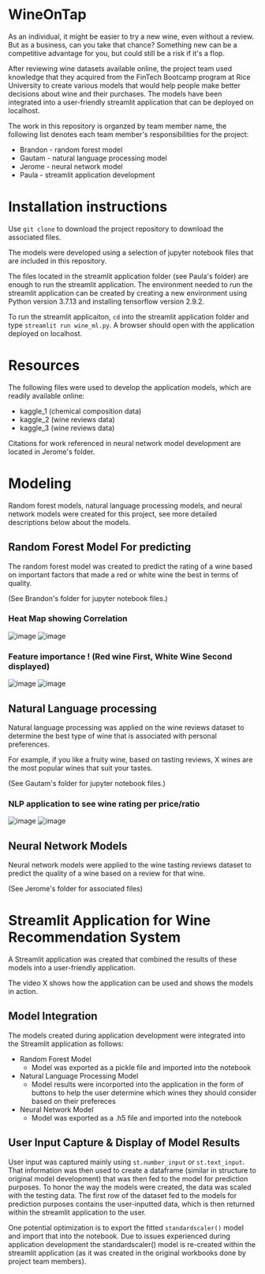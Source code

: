 # WineOnTap

As an individual, it might be easier to try a new wine, even without a review. But as a business, can you take that chance? Something new can be a competitive advantage for you, but could still be a risk if it's a flop.

After reviewing wine datasets available online, the project team used knowledge that they acquired from the FinTech Bootcamp program at Rice University to create various models that would help people make better decisions about wine and their purchases. The models have been integrated into a user-friendly streamlit application that can be deployed on localhost.  

The work in this repository is organzed by team member name, the following list denotes each team member's responsibilities for the project: 
* Brandon - random forest model
* Gautam - natural language processing model
* Jerome - neural network model
* Paula - streamlit application development

# Installation instructions

Use `git clone` to download the project repository to download the associated files. 

The models were developed using a selection of jupyter notebook files that are included in this repository. 

The files located in the streamlit application folder (see Paula's folder) are enough to run the streamlit application. The environment needed to run the streamlit application can be created by creating a new environment using Python version 3.7.13 and installing tensorflow version 2.9.2. 

To run the streamlit applicaiton, `cd` into the streamlit application folder and type `streamlit run wine_ml.py`. A browser should open with the application deployed on localhost. 

# Resources

The following files were used to develop the application models, which are readily available online: 

* kaggle_1 (chemical composition data)
* kaggle_2 (wine reviews data)
* kaggle_3 (wine reviews data)

Citations for work referenced in neural network model development are located in Jerome's folder.

# Modeling

Random forest models, natural language processing models, and neural network models were created for this project, see more detailed descriptions below about the models. 

## Random Forest Model For predicting 
The random forest model was created to predict the rating of a wine
based on important factors that made a red or white wine the best in terms of quality.

(See Brandon's folder for jupyter notebook files.) 

### Heat Map showing Correlation 
![image](https://user-images.githubusercontent.com/106267420/202585106-e78c48f7-b747-47c4-9883-0b6d0b6415fe.png)
![image](https://user-images.githubusercontent.com/106267420/202585414-2a79c9c0-a989-4006-8c0c-332dae89ecc7.png)

### Feature importance ! (Red wine First, White Wine Second displayed)
![image](https://user-images.githubusercontent.com/106267420/202585953-d743f81e-f808-4531-97cb-da5a06f8327b.png)
![image](https://user-images.githubusercontent.com/106267420/202586455-96f38142-58f3-4dda-9609-55aef970238f.png)

## Natural Language processing

Natural language processing was applied on the wine reviews dataset to determine the best type of wine that is associated with personal preferences. 

For example, if you like a fruity wine, based on tasting reviews, X wines are the most popular wines that suit your tastes.

(See Gautam's folder for jupyter notebook files.) 

### NLP application to see wine rating per price/ratio
![image](https://user-images.githubusercontent.com/106267420/202860008-45bf8185-e696-45bc-831f-bbe1ddc38ee0.png)
![image](https://user-images.githubusercontent.com/106267420/202860038-2cd0f08c-65cc-4c46-9410-274603ee57a0.png)

## Neural Network Models

Neural network models were applied to the wine tasting reviews dataset to predict the quality of a wine based on a review for that wine. 

(See Jerome's folder for associated files)

# Streamlit Application for Wine Recommendation System

A Streamlit application was created that combined the results of these models into a user-friendly application.

The video X shows how the application can be used and shows the models in action. 

## Model Integration

The models created during application development were integrated into the Streamlit application as follows: 
* Random Forest Model
    * Model was exported as a pickle file and imported into the notebook
* Natural Language Processing Model
    * Model results were incorported into the application in the form of buttons to help the user determine which wines they should consider based on their prefereces
* Neural Network Model
    * Model was exported as a .h5 file and imported into the notebook

## User Input Capture & Display of Model Results

User input was captured mainly using `st.number_input` or `st.text_input`. That information was then used to create a dataframe (similar in structure to original model development) that was then fed to the model for prediction purposes. To honor the way the models were created, the data was scaled with the testing data. The first row of the dataset fed to the models for prediction purposes contains the user-inputted data, which is then returned within the streamlit application to the user.   

One potential optimization is to export the fitted `standardscaler()` model and import that into the notebook. Due to issues experienced during application development the standardscaler() model is re-created within the streamlit application (as it was created in the original workbooks done by project team members).





